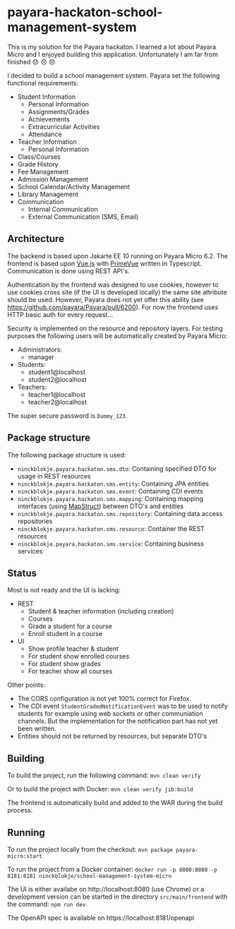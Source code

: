 # payara-hackaton-school-management-system

This is my solution for the Payara hackaton. I learned a lot about Payara Micro and I enjoyed building this application. Unfortunately I am far from finished :disappointed: :disappointed: :disappointed:

I decided to build a school management system. Payara set the following functional requirements:
- Student Information
  - Personal Information
  - Assignments/Grades
  - Achievements
  - Extracurricular Activities
  - Attendance
- Teacher Information
  - Personal Information
- Class/Courses
- Grade History
- Fee Management
- Admission Management
- School Calendar/Activity Management
- Library Management
- Communication
  - Internal Communication
  - External Communication (SMS, Email)

## Architecture

The backend is based upon Jakarte EE 10 running on Payara Micro 6.2. The frontend is based upon [Vue.js](https://vuejs.org/) with [PrimeVue](https://primevue.org/) written in Typescript. Communication is done using REST API's.

Authentication by the frontend was designed to use cookies, however to use cookies cross site (if the UI is developed locally) the same site attribute should be used. However, Payara does not yet offer this ability (see https://github.com/payara/Payara/pull/6200). For now the frontend uses HTTP basic auth for every request...

Security is implemented on the resource and repository layers. For testing purposes the following users will be automatically created by Payara Micro:
- Administrators:
  - manager
- Students:
  - student1@localhost
  - student2@localhost
- Teachers:
  - teacher1@localhost
  - teacher2@localhost

The super secure password is `Dummy_123`.

## Package structure

The following package structure is used:
- `ninckblokje.payara.hackaton.sms.dto`: Containing specified DTO for usage in REST resources
- `ninckblokje.payara.hackaton.sms.entity`: Containing JPA entities
- `ninckblokje.payara.hackaton.sms.event`: Containing CDI events
- `ninckblokje.payara.hackaton.sms.mapping`: Containing mapping interfaces (using [MapStruct](https://mapstruct.org/)) between DTO's and entities
- `ninckblokje.payara.hackaton.sms.repository`: Containing data access repositories
- `ninckblokje.payara.hackaton.sms.resource`: Container the REST resources
- `ninckblokje.payara.hackaton.sms.service`: Containing business services

## Status

Most is not ready and the UI is lacking:
- REST
  - Student & teacher information (including creation)
  - Courses
  - Grade a student for a course
  - Enroll student in a course
- UI
  - Show profile teacher & student
  - For student show enrolled courses
  - For student show grades
  - For teacher show all courses

Other points:
- The CORS configuration is not yet 100% correct for Firefox.
- The CDI event `StudentGradedNotificationEvent` was to be used to notify students for example using web sockets or other communiation channels. But the implementation for the notification part has not yet been written.
- Entities should not be returned by resources, but separate DTO's

## Building

To build the project, run the following command: `mvn clean verify`

Or to build the project with Docker: `mvn clean verify jib:build`

The frontend is automatically build and added to the WAR during the build process.

## Running

To run the project locally from the checkout: `mvn package payara-micro:start`

To run the project from a Docker container: `docker run -p 8080:8080 -p 8181:8181 ninckblokje/school-management-system-micro`

The UI is either availabe on http://localhost:8080 (use Chrome) or a development version can be started in the directory `src/main/frontend` with the command: `npm run dev`

The OpenAPI spec is available on https://localhost:8181/openapi

